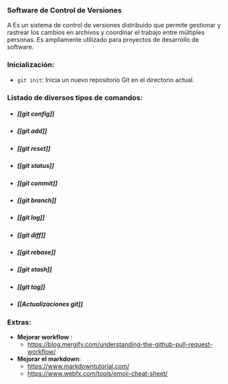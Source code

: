### Software de Control de Versiones

A Es un sistema de control de versiones distribuido que permite gestionar y rastrear los cambios en archivos y coordinar el trabajo entre múltiples personas. Es ampliamente utilizado para proyectos de desarrollo de software.
### Inicialización:

- `git init`: Inicia un nuevo repositorio Git en el directorio actual.
### Listado de diversos tipos de comandos:

- ##### [[git config]]
- ##### [[git add]]
- ##### [[git reset]]
- ##### [[git status]]
- ##### [[git commit]]
- ##### [[git branch]]
- ##### [[git log]]
- ##### [[git diff]]
- ##### [[git rebase]]
- ##### [[git stash]]
- ##### [[git tag]]
- ##### [[Actualizaciones git]]

### Extras:
- **Mejorar workflow** :
	- https://blog.mergify.com/understanding-the-github-pull-request-workflow/
- **Mejorar el markdown**:
	- https://www.markdowntutorial.com/
	- https://www.webfx.com/tools/emoji-cheat-sheet/




